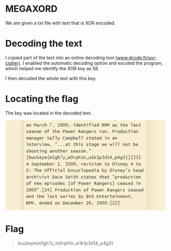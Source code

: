 # MEGAXORD

We are given a txt file with text that is XOR encoded.

# Decoding the text

I copied part of the text into an online decoding tool (www.dcode.fr/xor-cipher). I enabled the automatic decoding option and excuted the program, which helped me identify the XOR key as 58.

I then decoded the whole text with this key.

# Locating the flag

The key was located in the decoded text.

![Package](megaxord-flag.png)

# Flag

> buckeye{m1gh7y_m0rph1n_w1k1p3d14_p4g3}